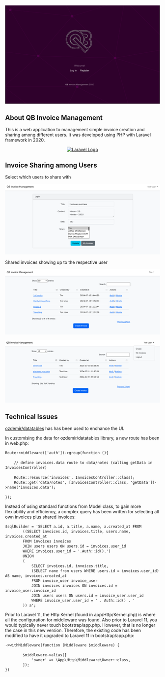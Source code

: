 <p align="center">
<img src="https://github.com/delanceronline/qb-invoice-manage/blob/main/readme-images/landing.png">
</p>

## About QB Invoice Management

This is a web application to management simple invoice creation and sharing among different users. It was developed using PHP with Laravel framework in 2020.

<p align="center"><a href="https://laravel.com" target="_blank"><img src="https://raw.githubusercontent.com/laravel/art/master/logo-lockup/5%20SVG/2%20CMYK/1%20Full%20Color/laravel-logolockup-cmyk-red.svg" width="400" alt="Laravel Logo"></a></p>

## Invoice Sharing among Users

<p>Select which users to share with</p>
<p align="center">
<img src="https://github.com/delanceronline/qb-invoice-manage/blob/main/readme-images/edit.png">
</p>

<p>Shared invoices showing up to the respective user</p>
<p align="center">
<img src="https://github.com/delanceronline/qb-invoice-manage/blob/main/readme-images/sharing1.png">
</p>

<p align="center">
<img src="https://github.com/delanceronline/qb-invoice-manage/blob/main/readme-images/sharing2.png">
</p>

## Technical Issues

[ozdemir/datatables](https://datatables.ozdemir.be/) has has been used to enchance the UI.

In customising the data for ozdemir/datatables library, a new route has been in web.php:

```
Route::middleware(['auth'])->group(function (){

    // define invoices.data route to data/notes (calling getData in InvoicesController)

    Route::resource('invoices', InvoicesController::class);
    Route::get('data/notes', [InvoicesController::class, 'getData'])->name('invoices.data');

});
```

Instead of using standard functions from Model class, to gain more flexiability and efficiency, a complex query has been written for selecting all own invoices plus shared invoices:

```
$sqlBuilder = 'SELECT a.id, a.title, a.name, a.created_at FROM 
        ((SELECT invoices.id, invoices.title, users.name, invoices.created_at 
        FROM invoices invoices
        JOIN users users ON users.id = invoices.user_id 
        WHERE invoices.user_id = '.Auth::id().')
        UNION 
        (
            SELECT invoices.id, invoices.title,
            (SELECT name from users WHERE users.id = invoices.user_id) AS name, invoices.created_at                 
            FROM invoice_user invoice_user 
            JOIN invoices invoices ON invoices.id = invoice_user.invoice_id 
            JOIN users users ON users.id = invoice_user.user_id 
            WHERE invoice_user.user_id = ' . Auth::id() . ' 
        )) a';
```

Prior to Laravel 11, the Http Kernel (found in app/Http/Kernel.php) is where all the configuration for middleware was found. Also prior to Laravel 11, you would typically never touch bootstrap/app.php. However, that is no longer the case in this new version. Therefore, the existing code has been modified to have it upgraded to Laravel 11 in bootstrap/app.php:

```
->withMiddleware(function (Middleware $middleware) {
        
        $middleware->alias([
            'owner' => \App\Http\Middleware\Owner::class,
        ]);
})
```